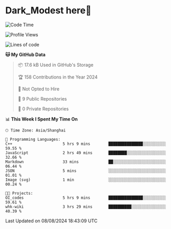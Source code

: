 # Dark_Modest here👋
<!--
<img align="left" src="https://github-readme-stats.vercel.app/api/top-langs/?username=DarkModest" height=255>
<img align="left" src="https://github-readme-stats.vercel.app/api?username=DarkModest&include_all_commits=true&count_private-true&custom_title=Dark_Modest'%20GitHub%20Stats&line_height=30&show_icons=true&hide_border=false&bg_color=ffffff&title_color=000000&icon_color=000000&text_color=463467"><br>
-->
<!--START_SECTION:waka-->
![Code Time](http://img.shields.io/badge/Code%20Time-112%20hrs%2055%20mins-blue)

![Profile Views](http://img.shields.io/badge/Profile%20Views-0-blue)

![Lines of code](https://img.shields.io/badge/From%20Hello%20World%20I%27ve%20Written-28.9%20thousand%20lines%20of%20code-blue)

**🐱 My GitHub Data** 

> 📦 17.6 kB Used in GitHub's Storage 
 > 
> 🏆 158 Contributions in the Year 2024
 > 
> 🚫 Not Opted to Hire
 > 
> 📜 9 Public Repositories 
 > 
> 🔑 0 Private Repositories 
 > 
📊 **This Week I Spent My Time On** 

```text
🕑︎ Time Zone: Asia/Shanghai

💬 Programming Languages: 
C++                      5 hrs 9 mins        ███████████████░░░░░░░░░░   59.55 % 
JavaScript               2 hrs 49 mins       ████████░░░░░░░░░░░░░░░░░   32.66 % 
Markdown                 33 mins             ██░░░░░░░░░░░░░░░░░░░░░░░   06.44 % 
JSON                     5 mins              ░░░░░░░░░░░░░░░░░░░░░░░░░   01.01 % 
Image (svg)              1 min               ░░░░░░░░░░░░░░░░░░░░░░░░░   00.24 % 

🐱‍💻 Projects: 
OI_codes                 5 hrs 9 mins        ███████████████░░░░░░░░░░   59.61 % 
whk-wiki                 3 hrs 29 mins       ██████████░░░░░░░░░░░░░░░   40.39 % 
```


 Last Updated on 08/08/2024 18:43:09 UTC
<!--END_SECTION:waka-->
